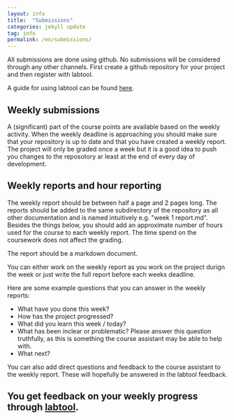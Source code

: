 ```yaml
---
layout: info
title:  "Submissions"
categories: jekyll update
tag: info
permalink: /en/submissions/
---
```


All submissions are done using github. No submissions will be considered through any other channels. First create a github repository for your project and then register with labtool.

A guide for using labtool can be found [here](../labtool).

## Weekly submissions
A (significant) part of the course points are available based on the weekly activity. When the weekly deadline is approaching you should make sure that your repository is up to date and that you have created a weekly report. The project will only be graded once a week but it is a good idea to push you changes to the reposotory ar least at the end of every day of development.

## Weekly reports and hour reporting
The weekly report should be between half a page and 2 pages long. The reports should be added to the same subdirectory of the repository as all other documentation and is named intuitively e.g. "week 1 report.md". Besides the things below, you should add an approximate number of hours used for the course to each weekly report. The time spend on the coursework does not affect the grading.

The report should be a markdown document.

You can either work on the weekly report as you work on the project durign the week or just write the full report before each weeks deadline.

Here are some example questions that you can answer in the weekly reports:
- What have you done this week?
- How has the project progressed?
- What did you learn this week / today?
- What has been inclear or problematic? Please answer this question truthfully, as this is something the course assistant may be able to help with.
- What next?

You can also add direct questions and feedback to the course assistant to the weekly report. These will hopefully be answered in the labtool feedback.

## You get feedback on your weekly progress through [labtool](https://studies.cs.helsinki.fi/labtool/).

